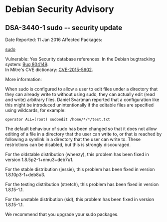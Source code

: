 
Debian Security Advisory
========================


DSA-3440-1 sudo -- security update
----------------------------------



Date Reported:
11 Jan 2016
Affected Packages:

[sudo](https://packages.debian.org/src:sudo)

Vulnerable:
Yes
Security database references:
In the Debian bugtracking system: [Bug 804149](https://bugs.debian.org/cgi-bin/bugreport.cgi?bug=804149).  
In Mitre's CVE dictionary: [CVE-2015-5602](https://security-tracker.debian.org/tracker/CVE-2015-5602).  

More information:

When sudo is configured to allow a user to edit files under a directory
that they can already write to without using sudo, they can actually
edit (read and write) arbitrary files. Daniel Svartman reported that a
configuration like this might be introduced unintentionally if the
editable files are specified using wildcards, for example:



```
operator ALL=(root) sudoedit /home/*/*/test.txt
```

The default behaviour of sudo has been changed so that it does not allow
editing of a file in a directory that the user can write to, or that is
reached by following a symlink in a directory that the user can write
to. These restrictions can be disabled, but this is strongly
discouraged.


For the oldstable distribution (wheezy), this problem has been fixed
in version 1.8.5p2-1+nmu3+deb7u1.


For the stable distribution (jessie), this problem has been fixed in
version 1.8.10p3-1+deb8u3.


For the testing distribution (stretch), this problem has been fixed
in version 1.8.15-1.1.


For the unstable distribution (sid), this problem has been fixed in
version 1.8.15-1.1.


We recommend that you upgrade your sudo packages.





